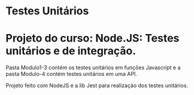 # Testes Unitários
<h1>Projeto do curso: Node.JS: Testes unitários e de integração.</h1>

<p>Pasta Modulo1-3 contém os testes unitários em funções Javascript e a pasta Modulo-4 contém testes unitários em uma API.</p>

<p>Projeto feito com NodeJS e a lib Jest para realização dos testes unitários. </p>

##
